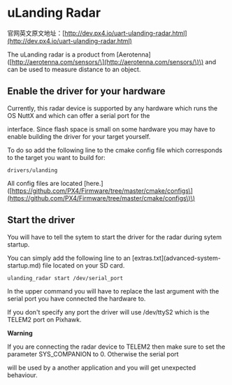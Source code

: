 # uLanding Radar

官网英文原文地址：[http://dev.px4.io/uart-ulanding-radar.html](http://dev.px4.io/uart-ulanding-radar.html)

The uLanding radar is a product from \[Aerotenna\]\([http://aerotenna.com/sensors/\](http://aerotenna.com/sensors/\)\) and can be used to measure distance to an object.

## Enable the driver for your hardware

Currently, this radar device is supported by any hardware which runs the OS NuttX and which can offer a serial port for the

interface. Since flash space is small on some hardware you may have to enable building the driver for your target yourself.

To do so add the following line to the cmake config file which corresponds to the target you want to build for:

```
drivers/ulanding
```

All config files are located \[here.\]\([https://github.com/PX4/Firmware/tree/master/cmake/configs\](https://github.com/PX4/Firmware/tree/master/cmake/configs\)\)

##  Start the driver

You will have to tell the sytem to start the driver for the radar during sytem startup.

You can simply add the following line to an \[extras.txt\]\(advanced-system-startup.md\) file located on your SD card.

```
ulanding_radar start /dev/serial_port
```

In the upper command you will have to replace the last argument with the serial port you have connected the hardware to.

If you don't specify any port the driver will use /dev/ttyS2 which is the TELEM2 port on Pixhawk.

**Warning**

If you are connecting the radar device to TELEM2 then make sure to set the parameter SYS\_COMPANION to 0. Otherwise the serial port

will be used by a another application and you will get unexpected behaviour.

